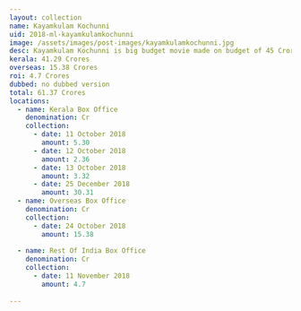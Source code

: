 ```yaml
---
layout: collection
name: Kayamkulam Kochunni
uid: 2018-ml-kayamkulamkochunni
image: /assets/images/post-images/kayamkulamkochunni.jpg
desc: Kayamkulam Kochunni is big budget movie made on budget of 45 Crores.
kerala: 41.29 Crores
overseas: 15.38 Crores
roi: 4.7 Crores
dubbed: no dubbed version
total: 61.37 Crores
locations:
  - name: Kerala Box Office
    denomination: Cr
    collection:
      - date: 11 October 2018
        amount: 5.30
      - date: 12 October 2018
        amount: 2.36
      - date: 13 October 2018
        amount: 3.32
      - date: 25 December 2018
        amount: 30.31
  - name: Overseas Box Office 
    denomination: Cr
    collection:
      - date: 24 October 2018
        amount: 15.38 
      
  - name: Rest Of India Box Office 
    denomination: Cr
    collection:
      - date: 11 November 2018
        amount: 4.7
      
---
```

